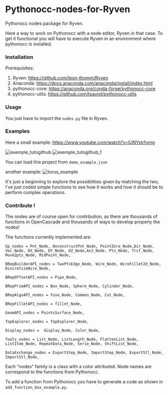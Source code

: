 # Pythonocc-nodes-for-Ryven
Pythonocc nodes package for Ryven.

Here a way to work on Pythonocc with a node editor, Ryven in that case.
To get it functional you will have to execute Ryven in an environment where pythonocc is installed.

### Installation

Prerequisites:

1. Ryven:  https://github.com/leon-thomm/Ryven
2. Anaconda: https://docs.anaconda.com/anaconda/install/index.html
3. pythonocc-core: https://anaconda.org/conda-forge/pythonocc-core
4. pythonocc-utils: https://github.com/tpaviot/pythonocc-utils 

### Usage

You just have to import the `nodes.py` file in Ryven.

### Examples

Here a small example: https://www.youtube.com/watch?v=lUNYstrfvmg

![exemple_tutogithub](https://user-images.githubusercontent.com/81742654/131111996-7d586497-ecb0-4908-9da7-b8fd9ba72055.jpg)
![exemple_tutogithub_1](https://user-images.githubusercontent.com/81742654/131112006-300cb113-ad9c-406c-9bd4-4ce6629f54ee.jpg)

You can load this project from `demo_example.json`

another example:
![torus_example](https://user-images.githubusercontent.com/81742654/134700246-54ce5366-cb8f-43c1-acd9-fdd091cd802f.jpg)


It's just a beginning to explore the possibilities given by matching the two, I've just coded simple functions to see how it works and how it should be to perform complex operations.

### Contribute !

The nodes are of course open for contribution, as there are thousands of functions in OpenCascade and thousands of ways to develop properly the nodes!

The functions currently implemented are:

`Gp_nodes = Pnt_Node, DeconstructPnt_Node, PointZero_Node,Dir_Node, Vec_Node, DX_Node, DY_Node, DZ_Node,Ax2_Node, Pln_Node, Trsf_Node, Move2pts_Node, MidPoint_Node,`

`BRepBuilderAPI_nodes = TwoPtsEdge_Node, Wire_Node, WireFillet2d_Node, DiscretizeWire_Node,`

`BRepOffsetAPI_nodes = Pipe_Node,`

`BRepPrimAPI_nodes = Box_Node, Sphere_Node, Cylinder_Node,`

`BRepAlgoAPI_nodes = Fuse_Node, Common_Node, Cut_Node,`

`BRepFilletAPI_nodes = fillet_Node,`

`GeomAPI_nodes = PointsSurface_Node,`

`TopExplorer_nodes = TopExplorer_Node,`

`Display_nodes =  display_Node, Color_Node,`

`Tools_nodes = List_Node, ListLength_Node, FlattenList_Node, ListItem_Node, RepeatData_Node, Serie_Node, ShiftList_Node,`

`DataExchange_nodes = ExportStep_Node, ImportStep_Node, ExportStl_Node, ImportStl_Node,`

Each "nodes" family is a class with a color attributed. Node names are correspond to the functions from Pythonocc.

To add a function from Pythonocc you have to generate a code as shown in `add_function_box_example.py`.
